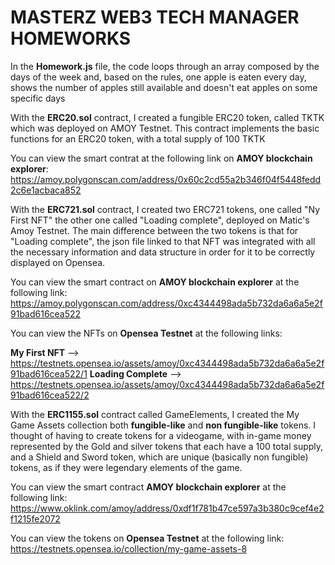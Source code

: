 # MASTERZ WEB3 TECH MANAGER HOMEWORKS


In the **Homework.js** file, the code loops through an array composed by the days of the week and, based on the rules, one apple is eaten every day, shows the number of apples still available and doesn't eat apples on some specific days



With the **ERC20.sol** contract, I created a fungible ERC20 token, called TKTK which was deployed on AMOY Testnet.
This contract implements the basic functions for an ERC20 token, with a total supply of 100 TKTK

You can view the smart contrat at the following link on **AMOY blockchain explorer**: 
https://amoy.polygonscan.com/address/0x60c2cd55a2b346f04f5448fedd2c6e1acbaca852



With the **ERC721.sol** contract, I created two ERC721 tokens, one called "Ny First NFT" the other one called "Loading complete", deployed on Matic's Amoy Testnet.
The main difference between the two tokens is that for "Loading complete", the json file linked to that NFT was integrated with all the necessary information and data structure in order for it to be correctly displayed on Opensea.

You can view the smart contract on **AMOY blockchain explorer** at the following link: 
https://amoy.polygonscan.com/address/0xc4344498ada5b732da6a6a5e2f91bad616cea522

You can view the NFTs on **Opensea Testnet** at the following links:

**My First NFT** --> https://testnets.opensea.io/assets/amoy/0xc4344498ada5b732da6a6a5e2f91bad616cea522/1
**Loading Complete** --> https://testnets.opensea.io/assets/amoy/0xc4344498ada5b732da6a6a5e2f91bad616cea522/2



With the **ERC1155.sol** contract called GameElements, I created the My Game Assets collection both **fungible-like** and **non fungible-like** tokens. I thought of having to create tokens for a videogame, with in-game money represented by the Gold and silver tokens that each have a 100 total supply, and a Shield and Sword token, which are unique (basically non fungible) tokens, as if they were legendary elements of the game.

You can view the smart contract **AMOY blockchain explorer** at the following link: 
https://www.oklink.com/amoy/address/0xdf1f781b47ce597a3b380c9cef4e2f1215fe2072

You can view the tokens on **Opensea Testnet** at the following link:
https://testnets.opensea.io/collection/my-game-assets-8

